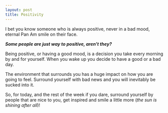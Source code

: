 ```yaml
---
layout: post
title: Positivity
---
```


I bet you know someone who is always positive, never in a bad mood, eternal Pan Am smile on their face.

**_Some people are just way to positive, aren’t they?_**

Being positive, or having a good mood, is a decision you take every morning by and for yourself. When you wake up you decide to have a good or a bad day.

The environment that surrounds you has a huge impact on how you are going to feel. Surround yourself with bad news and you will inevitably be sucked into it.

So, for today, and the rest of the week if you dare, surround yourself by people that are nice to you, get inspired and smile a little more (_the sun is shining after all_)!